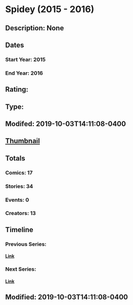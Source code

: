 # Spidey (2015 - 2016)
## Description: None
## Dates
### Start Year: 2015
### End Year: 2016
## Rating: 
## Type: 
## Modifed: 2019-10-03T14:11:08-0400
## [Thumbnail](http://i.annihil.us/u/prod/marvel/i/mg/6/60/56f40cc344f36.jpg)
## Totals
### Comics: 17
### Stories: 34
### Events: 0
### Creators: 13
## Timeline
### Previous Series: 
#### [Link]()
### Next Series: 
#### [Link]()
## Modified: 2019-10-03T14:11:08-0400